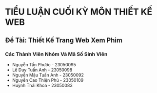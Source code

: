 <h1> TIỂU LUẬN CUỐI KỲ MÔN THIẾT KẾ WEB</h1>
<h2> Đề Tài: Thiết Kế Trang Web Xem Phim</h2>
<h3> Các Thành Viên Nhóm Và Mã Số Sinh Viên</h3>
<ul>
  <li> Nguyễn Tấn Phước - 23050095</li>
  <li> Lê Duy Tuấn Anh - 23050098</li>
  <li> Nguyễn Mậu Tuấn Anh - 23050092</li>
  <li> Nguyễn Cao Thiện Phú - 23050109</li>
  <li> Huỳnh Thái Khoa - 23050083</li>
</ul>
